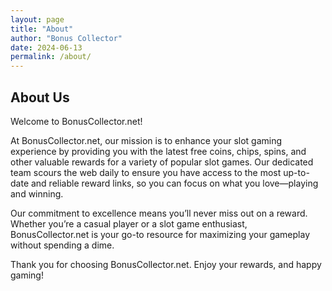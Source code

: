 ```yaml
---
layout: page
title: "About"
author: "Bonus Collector"
date: 2024-06-13
permalink: /about/
---
```


## About Us

Welcome to BonusCollector.net!

At BonusCollector.net, our mission is to enhance your slot gaming experience by providing you with the latest free coins, chips, spins, and other valuable rewards for a variety of popular slot games. Our dedicated team scours the web daily to ensure you have access to the most up-to-date and reliable reward links, so you can focus on what you love—playing and winning.

Our commitment to excellence means you’ll never miss out on a reward. Whether you’re a casual player or a slot game enthusiast, BonusCollector.net is your go-to resource for maximizing your gameplay without spending a dime.

Thank you for choosing BonusCollector.net. Enjoy your rewards, and happy gaming!
